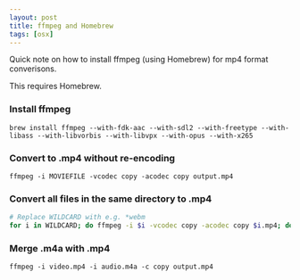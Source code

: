 ```yaml
---
layout: post
title: ffmpeg and Homebrew
tags: [osx]
---
```


Quick note on how to install ffmpeg (using Homebrew) for mp4 format converisons.

<!--more-->

This requires Homebrew.


### Install ffmpeg

```
brew install ffmpeg --with-fdk-aac --with-sdl2 --with-freetype --with-libass --with-libvorbis --with-libvpx --with-opus --with-x265
```

### Convert to .mp4 without re-encoding

```
ffmpeg -i MOVIEFILE -vcodec copy -acodec copy output.mp4
```

### Convert all files in the same directory to .mp4

```bash
# Replace WILDCARD with e.g. *webm
for i in WILDCARD; do ffmpeg -i $i -vcodec copy -acodec copy $i.mp4; done
```

### Merge .m4a with .mp4

```
ffmpeg -i video.mp4 -i audio.m4a -c copy output.mp4
```
